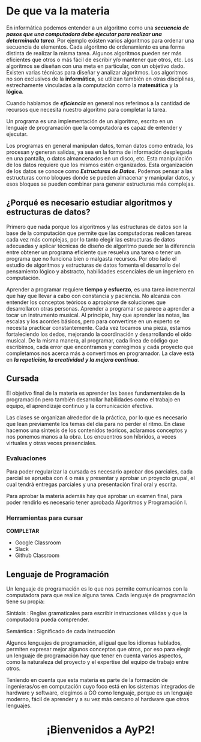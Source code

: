 # De que va la materia

En informática podemos entender a un algoritmo como una _**secuencia de pasos que una computadora debe ejecutar para realizar una determinada tarea**_. Por ejemplo existen varios algoritmos para ordenar una secuencia de elementos. Cada algoritmo de ordenamiento es una forma distinta de realizar la misma tarea. Algunos algoritmos pueden ser más eficientes que otros o más fácil de escribir y/o mantener que otros, etc.
Los algoritmos se diseñan con una meta en particular, con un objetivo dado. Existen varias técnicas para diseñar y analizar algoritmos. 
Los algoritmos no son exclusivos de la **informática**, se utilizan también en otras disciplinas, estrechamente vinculadas a la computación como la **matemática** y la **lógica**.

Cuando hablamos de _**eficiencia**_ en general nos referimos a la cantidad de recursos que necesita nuestro algoritmo para completar la tarea.

Un programa es una implementación de un algoritmo, escrito en un lenguaje de programación que la computadora es capaz de entender y ejecutar.

Los programas en general manipulan datos, toman datos como entrada, los procesan y generan salidas, ya sea en la forma de información desplegada en una pantalla, o datos almancenados en un disco, etc. Esta manipulación de los datos requiere que los mismos estén organizados. Esta organización de los datos se conoce como _**Estructuras de Datos**_. Podemos pensar a las estructuras como bloques donde se pueden almacenar y manipular datos, y esos bloques se pueden combinar para generar estructuras más complejas.

## ¿Porqué es necesario estudiar algoritmos y estructuras de datos?
Primero que nada porque los algoritmos y las estructuras de datos son la base de la computación que permite que las computadoras realicen tareas cada vez más complejas, por lo tanto elegir las estructuras de datos adecuadas y aplicar técnicas de diseño de algoritmo puede ser la diferencia entre obtener un programa eficiente que resuelva una tarea o tener un programa que no funciona bien o malgasta recursos. Por otro lado el estudio de algoritmos y estructuras de datos fomenta el desarrollo del pensamiento lógico y abstracto, habilidades escenciales de un ingeniero en computación.

Aprender a programar requiere **tiempo y esfuerzo**, es una tarea incremental que hay que llevar a cabo con constancia y paciencia. No alcanza con entender los conceptos teóricos o apropiarse de soluciones que desarrollaron otras personas. Aprender a programar se parece a aprender a tocar un instrumento musical. Al principio, hay que aprender las notas, las escalas y los acordes básicos, pero para convertirse en un experto se necesita practicar constantemente. Cada vez tocamos una pieza, estamos fortaleciendo los dedos, mejorando la coordinación y desarrollando el oído musical. De la misma manera, al programar, cada línea de código que escribimos, cada error que encontramos y corregimos y cada proyecto que completamos nos acerca más a convertirnos en programador. La clave está en **_la repetición, la creatividad y la mejora continua_**.

## Cursada
El objetivo final de la materia es aprender las bases fundamentales de la programación pero también desarrollar habilidades como el trabajo en equipo, el aprendizaje continuo y la comunicación efectiva.

Las clases se organizan alrededor de la práctica, por lo que es necesario que lean previamente los temas del día para no perder el ritmo. En clase hacemos una síntesis de los contenidos teóricos, aclaramos conceptos y nos ponemos manos a la obra. Los encuentros son híbridos, a veces virtuales y otras veces presenciales.

### Evaluaciones
Para poder regularizar la cursada es necesario aprobar dos parciales, cada parcial se aprueba con 4 o más y presentar y aprobar un proyecto grupal, el cual tendrá entregas parciales y una presentación final oral y escrita.

Para aprobar la materia además hay que aprobar un examen final, para poder rendirlo es necesario tener aprobada Algoritmos y Programación I.

### Herramientas para cursar
**COMPLETAR**
- Google Classroom
- Slack
- Github Classroom

## Lenguaje de Programación
Un lenguaje de programación es lo que nos permite comunicarnos con la computadora para que realice alguna tarea. Cada lenguaje de programación  tiene su propia: 

Sintáxis
:    Reglas gramaticales para escribir instrucciones válidas y que la computadora pueda comprender.

Semántica
:    Significado de cada instrucción 

Algunos lenguajes de programación, al igual que los idiomas hablados, permiten expresar mejor algunos conceptos que otros, por eso para elegir un lenguaje de programación hay que tener en cuenta varios aspectos, como la naturaleza del proyecto y el expertise del equipo de trabajo entre otros. 

Teniendo en cuenta que esta materia es parte de la formación de ingenieras/os en computación cuyo foco está en los sistemas integrados de hardware y software, elegimos a GO como lenguaje, porque es un lenguaje moderno, fácil de aprender y a su vez más cercano al hardware que otros lenguajes.

<h1 style="text-align: center">¡Bienvenidos a AyP2! </h1>